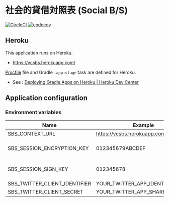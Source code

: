 社会的貸借対照表 (Social B/S)
==========

[![CircleCI](https://circleci.com/gh/nobuoka/social-balance-sheet.svg?style=svg)](https://circleci.com/gh/nobuoka/social-balance-sheet)
[![codecov](https://codecov.io/gh/nobuoka/social-balance-sheet/branch/master/graph/badge.svg)](https://codecov.io/gh/nobuoka/social-balance-sheet)

## Heroku

This application runs on Heroku.

* https://vcsbs.herokuapp.com/

[Procfile](./Procfile) file and Gradle `:app:stage` task are defined for Heroku.

* See : [Deploying Gradle Apps on Heroku | Heroku Dev Center](https://devcenter.heroku.com/articles/deploying-gradle-apps-on-heroku)

## Application configuration

### Environment variables

| Name | Example |  |
|---|---|---|
| SBS_CONTEXT_URL | https://vcsbs.herokuapp.com/ | |
| SBS_SESSION_ENCRYPTION_KEY | 012345679ABCDEF | Length must be 16 |
| SBS_SESSION_SIGN_KEY | 012345678 | Length must be 8 |
| SBS_TWITTER_CLIENT_IDENTIFIER | YOUR_TWITTER_APP_IDENTIFIER | |
| SBS_TWITTER_CLIENT_SECRET | YOUR_TWITTER_APP_SHARED_SECRET | |
